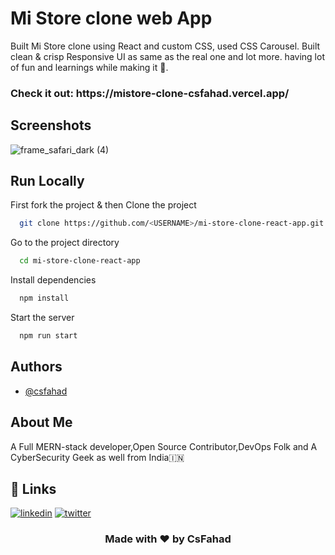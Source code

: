 
# Mi Store clone web App

Built Mi Store clone using React and custom CSS, used CSS Carousel. Built clean & crisp Responsive UI as same as the real one and lot more. having lot of fun and learnings while making it 🚀.

<h3>Check it out: https://mistore-clone-csfahad.vercel.app/</h3>

## Screenshots
![frame_safari_dark (4)](https://user-images.githubusercontent.com/76874725/219398473-2573fb81-9b99-40ed-809c-d7df10720b2c.png)

## Run Locally

First fork the project & then Clone the project

```bash
  git clone https://github.com/<USERNAME>/mi-store-clone-react-app.git
```

Go to the project directory

```bash
  cd mi-store-clone-react-app
```

Install dependencies

```bash
  npm install
```

Start the server

```bash
  npm run start
```


## Authors

- [@csfahad](https://www.github.com/csfahad)


## About Me
A Full MERN-stack developer,Open Source Contributor,DevOps Folk and A CyberSecurity Geek as well from India🇮🇳


## 🔗 Links
[![linkedin](https://img.shields.io/badge/linkedin-0A66C2?style=for-the-badge&logo=linkedin&logoColor=white)](https://www.linkedin.com/in/csfahad)
[![twitter](https://img.shields.io/badge/twitter-1DA1F2?style=for-the-badge&logo=twitter&logoColor=white)](https://twitter.com/fahad_cs)

<div align="center"><h3>Made with ❤️ by CsFahad</h3></div>
